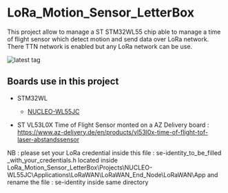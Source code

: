 # LoRa_Motion_Sensor_LetterBox

This project allow to manage a ST STM32WL55 chip able to manage a time of flight sensor which detect motion and send data over LoRa network. There TTN network is enabled but any LoRa network can be use. 

![latest tag](https://img.shields.io/github/v/tag/STMicroelectronics/STM32CubeWL.svg?color=brightgreen)

## Boards use in this project
  * STM32WL 
    * [NUCLEO-WL55JC](https://www.st.com/en/evaluation-tools/nucleo-wl55jc.html)

  * ST VL53L0X Time of Flight Sensor monted on a AZ Delivery board : https://www.az-delivery.de/en/products/vl53l0x-time-of-flight-tof-laser-abstandssensor

NB : please set your LoRa credential inside this file : se-identity_to_be_filled _with_your_credentials.h located inside 
LoRa_Motion_Sensor_LetterBox\Projects\NUCLEO-WL55JC\Applications\LoRaWAN\LoRaWAN_End_Node\LoRaWAN\App
and rename the file : se-identity inside same directory
